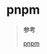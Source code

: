 <!--
 * @Author: yaohebin
 * @Date: 2023-03-13 15:04:41
 * @LastEditTime: 2023-11-30 18:00:56
 * @LastEditors: yaohebin
 * @Description: pnpm
-->

# pnpm

> **参考**
>
> [pnpm](https://pnpm.io/zh/)
